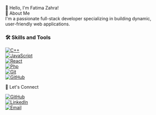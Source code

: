 👋 Hello, I'm Fatima Zahra!  
🌟 About Me  
I'm a passionate full-stack developer specializing in building dynamic,  
user-friendly web applications. 



### 🛠️ Skills and Tools

[![C++](https://img.shields.io/badge/-C++-00599C?style=flat&logo=cplusplus&logoColor=white)](https://en.wikipedia.org/wiki/C%2B%2B)  
[![JavaScript](https://img.shields.io/badge/-JavaScript-F7DF1E?style=flat&logo=javascript&logoColor=black)](https://developer.mozilla.org/en-US/docs/Web/JavaScript)  
[![React](https://img.shields.io/badge/-React-61DAFB?style=flat&logo=react&logoColor=black)](https://reactjs.org/)  
[![Php](https://img.shields.io/badge/-Node.js-339933?style=flat&logo=node.js&logoColor=white)](https://php.org/)  
[![Git](https://img.shields.io/badge/-Git-F05032?style=flat&logo=git&logoColor=white)](https://git-scm.com/)  
[![GitHub](https://img.shields.io/badge/-GitHub-181717?style=flat&logo=github&logoColor=white)](https://github.com/)  


🌟 Let's Connect  


[![GitHub](https://img.shields.io/badge/-GitHub-181717?style=flat&logo=github&logoColor=white)](https://github.com/fatimazahrafardani)  
[![LinkedIn](https://img.shields.io/badge/-LinkedIn-0077B5?style=flat&logo=linkedin&logoColor=white)](https://www.linkedin.com/in/fatimazahra-fardani-25b3ab258//)  
[![Email](https://img.shields.io/badge/-Email-D14836?style=flat&logo=gmail&logoColor=white)](mailto:fardanifatimazahra@example.com)

